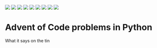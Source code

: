 ![](https://img.shields.io/badge/2023%20⭐-50-yellow) ![](https://img.shields.io/badge/2022%20⭐-29-yellow) ![](https://img.shields.io/badge/2021%20⭐-11-yellow)
![](https://img.shields.io/badge/2020%20⭐-34-yellow) ![](https://img.shields.io/badge/2019%20⭐-0-yellow) ![](https://img.shields.io/badge/2018%20⭐-9-yellow)
![](https://img.shields.io/badge/2017%20⭐-11-yellow) ![](https://img.shields.io/badge/2016%20⭐-1-yellow) ![](https://img.shields.io/badge/2015%20⭐-35-yellow)
# Advent of Code problems in Python
What it says on the tin

